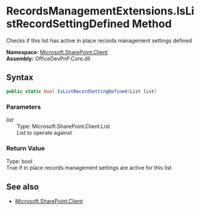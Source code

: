 # RecordsManagementExtensions.IsListRecordSettingDefined Method  
Checks if this list has active in place records management settings defined  

**Namespace:** [Microsoft.SharePoint.Client](Microsoft.SharePoint.Client.md)  
**Assembly:** OfficeDevPnP.Core.dll  
## Syntax
```C#
public static bool IsListRecordSettingDefined(List list)
```
### Parameters
*list*  
&emsp;&emsp;Type: Microsoft.SharePoint.Client.List  
&emsp;&emsp;List to operate against  

### Return Value
Type: bool  
True if in place records management settings are active for this list

## See also
- [Microsoft.SharePoint.Client](Microsoft.SharePoint.Client.md)
